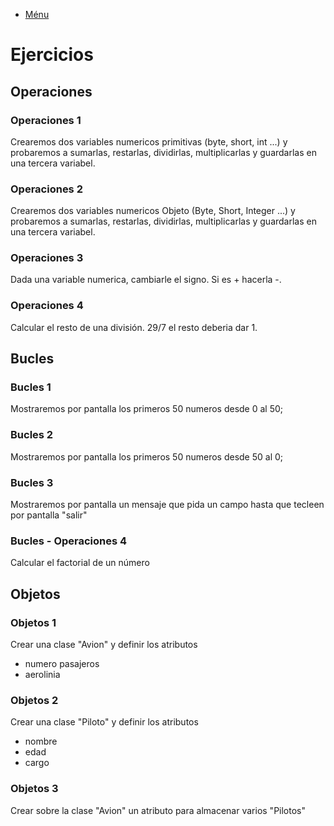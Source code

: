- [Ménu](../README.md)

# Ejercicios

## Operaciones

### Operaciones 1

Crearemos dos variables numericos primitivas (byte, short, int ...)  y probaremos a sumarlas, restarlas, dividirlas, multiplicarlas y guardarlas en una tercera variabel.

### Operaciones 2

Crearemos dos variables numericos Objeto (Byte, Short, Integer ...)  y probaremos a sumarlas, restarlas, dividirlas, multiplicarlas y guardarlas en una tercera variabel.

### Operaciones 3

Dada una variable numerica, cambiarle el signo. Si es + hacerla -.

### Operaciones 4

Calcular el resto de una división. 29/7 el resto deberia dar 1.

## Bucles

### Bucles 1

Mostraremos por pantalla los primeros 50 numeros desde 0 al 50;

### Bucles 2

Mostraremos por pantalla los primeros 50 numeros desde 50 al 0;

### Bucles 3

Mostraremos por pantalla un mensaje que pida un campo hasta que tecleen por pantalla "salir"

### Bucles - Operaciones 4

Calcular el factorial de un número


## Objetos

### Objetos 1

Crear una clase "Avion" y definir los atributos

- numero pasajeros
- aerolinia

### Objetos 2

Crear una clase "Piloto" y definir los atributos

- nombre
- edad
- cargo

### Objetos 3

Crear sobre la clase "Avion" un atributo para almacenar varios "Pilotos"